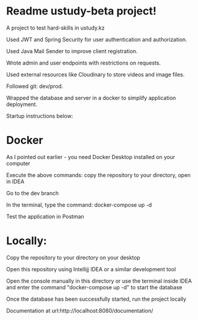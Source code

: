 # Readme ustudy-beta project!
A project to test hard-skills in ustudy.kz

Used JWT and Spring Security for user authentication and authorization.

Used Java Mail Sender to improve client registration.

Wrote admin and user endpoints with restrictions on requests.

Used external resources like Cloudinary to store videos and image files.

Followed git: dev/prod.

Wrapped the database and server in a docker to simplify application deployment.

Startup instructions below: 

# Docker

As I pointed out earlier - you need Docker Desktop installed on your computer

Execute the above commands: copy the repository to your directory, open in IDEA

Go to the dev branch

In the terminal, type the command: docker-compose up -d

Test the application in Postman


# Locally:

Copy the repository to your directory on your desktop

Open this repository using Intellijj IDEA or a similar development tool

Open the console manually in this directory or use the terminal inside IDEA and enter the command "docker-compose up -d" to start the database

Once the database has been successfully started, run the project locally

Documentation at url:http://localhost:8080/documentation/
